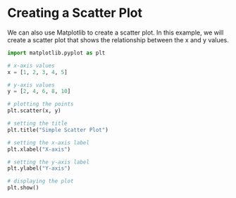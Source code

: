 # Creating a Scatter Plot

We can also use Matplotlib to create a scatter plot. In this example, we will create a scatter plot that shows the relationship between the x and y values.

```python
import matplotlib.pyplot as plt

# x-axis values
x = [1, 2, 3, 4, 5]

# y-axis values
y = [2, 4, 6, 8, 10]

# plotting the points
plt.scatter(x, y)

# setting the title
plt.title("Simple Scatter Plot")

# setting the x-axis label
plt.xlabel("X-axis")

# setting the y-axis label
plt.ylabel("Y-axis")

# displaying the plot
plt.show()
```
